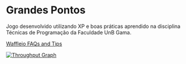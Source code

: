 # Grandes Pontos
Jogo desenvolvido utilizando XP e boas práticas aprendido na disciplina Técnicas de Programação da Faculdade UnB Gama.

[Waffleio FAQs and Tips](https://github.com/waffleio/waffle.io/wiki/FAQs)

[![Throughput Graph](https://graphs.waffle.io/mfurquim/grandes_pontos/throughput.svg)](https://waffle.io/mfurquim/grandes_pontos/metrics) 

